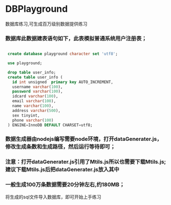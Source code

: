 # DBPlayground
数据库练习,可生成百万级别数据提供练习

### 数据库此数据建表语句如下，此表模拟普通系统用户注册表；

```sql

 create database playground character set 'utf8'; 

 use playground;

 drop table user_info;
 create table user_info (
   id int unsigned  primary key AUTO_INCREMENT,
   username varchar(100),
   password varchar(100),
   idcard varchar(100),
   email varchar(100),
   name varchar(100),
   address varchar(500),
   sex tinyint,
   phone varchar(100)
 ) ENGINE=InnoDB DEFAULT CHARSET=utf8;
```


### 数据生成器由nodejs编写需要node环境，打开dataGenerater.js，修改生成条数和生成路径，然后运行等待即可；

### 注意：打开dataGenerater.js引用了Mtils.js所以也需要下载Mtils.js;建议下载Mtils.js后把dataGenerater.js放入其中

### 一般生成100万条数据需要20分钟左右,约180MB；


将生成的sql文件导入数据库，即可开始上手练习
